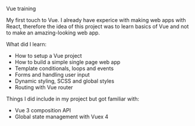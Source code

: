 Vue training

My first touch to Vue. I already have experice with making web apps with React, therefore the idea of this project was to learn basics of Vue and not to make an amazing-looking web app.

What did I learn:

- How to setup a Vue project
- How to build a simple single page web app
- Template conditionals, loops and events
- Forms and handling user input
- Dynamic styling, SCSS and global styles
- Routing with Vue router

Things I did include in my project but got familiar with:

- Vue 3 composition API
- Global state management with Vuex 4
